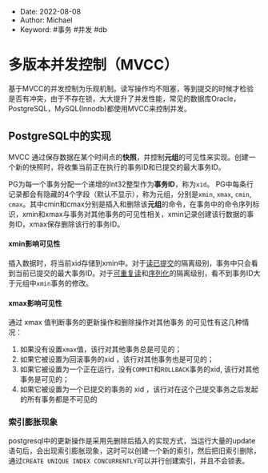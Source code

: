 -   Date: 2022-08-08
-   Author: Michael
-   Keyword: #事务 #并发 #db 

# 多版本并发控制（MVCC）
基于MVCC的并发控制为乐观机制。读写操作均不阻塞，等到提交的时候才检验是否有冲突，由于不存在锁，大大提升了并发性能，常见的数据库Oracle，PostgreSQL，MySQL(Innodb)都使用MVCC来控制并发。


## PostgreSQL中的实现
MVCC 通过保存数据在某个时间点的**快照**，并控制**元组**的可见性来实现。创建一个新的快照时，将收集当前正在执行的事务ID和已提交的最大事务ID。

PG为每一个事务分配一个递增的Int32整型作为**事务ID**，称为`xid`。
PG中每条行记录都会有隐藏的4个字段（默认不显示），称为元组，分别是`xmin`, `xmax`, `cmin`, `cmax`。其中cmin和cmax分别是插入和删除该**元组**的命令，在事务中的命令序列标识，xmin和xmax与事务对其他事务的可见性相关，xmin记录创建该行数据的事务ID，xmax保存删除该行的事务ID。

#### xmin影响可见性
插入数据时，将当前xid存储到xmin中。对于[读已提交](事务隔离级别#读已提交（Read%20Committed）)的隔离级别，事务中只会看到当前已提交的最大事务ID。对于[可重复读](事务隔离级别#可重复读（Repeatable%20Read）)和[序列化](事务隔离级别.md#序列化（Serializable）)的隔离级别，看不到事务ID大于元组中`xmin`事务的修改。


#### xmax影响可见性
通过 xmax 值判断事务的更新操作和删除操作对其他事务 的可见性有这几种情况：
1) 如果没有设置`xmax`值，该行对其他事务总是可见的；
2) 如果它被设置为回滚事务的xid ，该行对其他事务也是可见的；
3) 如果它被设置为一个正在运行，没有`COMMIT`和`ROLLBACK`事务的xid, 该行对其他事务是可见的；
4) 如果它被设置为一个已提交的事务的 xid ，该行对在这个己提交事务之后发起的所有事务都是不可见的


### 索引膨胀现象
postgresql中的更新操作是采用先删除后插入的实现方式，当运行大量的update语句后，会出现索引膨胀现象，这时可以创建一个新的索引，然后把旧索引删除，通过`CREATE UNIQUE INDEX CONCURRENTLY`可以并行创建索引，并且不会锁表。

